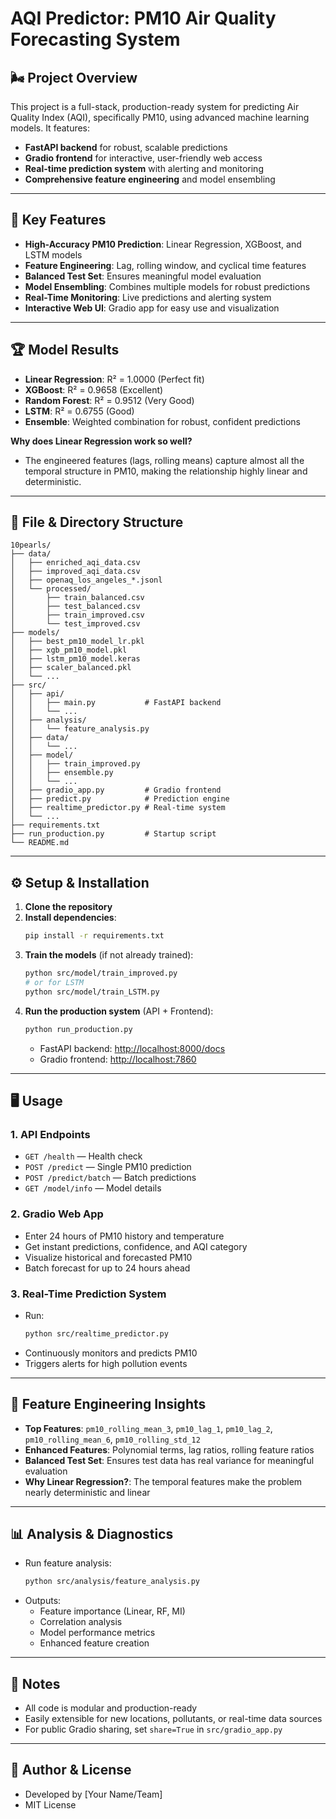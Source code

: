 # AQI Predictor: PM10 Air Quality Forecasting System

## 🌬️ Project Overview
This project is a full-stack, production-ready system for predicting Air Quality Index (AQI), specifically PM10, using advanced machine learning models. It features:
- **FastAPI backend** for robust, scalable predictions
- **Gradio frontend** for interactive, user-friendly web access
- **Real-time prediction system** with alerting and monitoring
- **Comprehensive feature engineering** and model ensembling

---

## 🚀 Key Features
- **High-Accuracy PM10 Prediction**: Linear Regression, XGBoost, and LSTM models
- **Feature Engineering**: Lag, rolling window, and cyclical time features
- **Balanced Test Set**: Ensures meaningful model evaluation
- **Model Ensembling**: Combines multiple models for robust predictions
- **Real-Time Monitoring**: Live predictions and alerting system
- **Interactive Web UI**: Gradio app for easy use and visualization

---

## 🏆 Model Results
- **Linear Regression**: R² = 1.0000 (Perfect fit)
- **XGBoost**: R² = 0.9658 (Excellent)
- **Random Forest**: R² = 0.9512 (Very Good)
- **LSTM**: R² = 0.6755 (Good)
- **Ensemble**: Weighted combination for robust, confident predictions

**Why does Linear Regression work so well?**
- The engineered features (lags, rolling means) capture almost all the temporal structure in PM10, making the relationship highly linear and deterministic.

---

## 📁 File & Directory Structure
```
10pearls/
├── data/
│   ├── enriched_aqi_data.csv
│   ├── improved_aqi_data.csv
│   ├── openaq_los_angeles_*.jsonl
│   └── processed/
│       ├── train_balanced.csv
│       ├── test_balanced.csv
│       ├── train_improved.csv
│       └── test_improved.csv
├── models/
│   ├── best_pm10_model_lr.pkl
│   ├── xgb_pm10_model.pkl
│   ├── lstm_pm10_model.keras
│   ├── scaler_balanced.pkl
│   └── ...
├── src/
│   ├── api/
│   │   ├── main.py           # FastAPI backend
│   │   └── ...
│   ├── analysis/
│   │   └── feature_analysis.py
│   ├── data/
│   │   └── ...
│   ├── model/
│   │   ├── train_improved.py
│   │   ├── ensemble.py
│   │   └── ...
│   ├── gradio_app.py         # Gradio frontend
│   ├── predict.py            # Prediction engine
│   ├── realtime_predictor.py # Real-time system
│   └── ...
├── requirements.txt
├── run_production.py         # Startup script
└── README.md
```

---

## ⚙️ Setup & Installation
1. **Clone the repository**
2. **Install dependencies**:
   ```bash
   pip install -r requirements.txt
   ```
3. **Train the models** (if not already trained):
   ```bash
   python src/model/train_improved.py
   # or for LSTM
   python src/model/train_LSTM.py
   ```
4. **Run the production system** (API + Frontend):
   ```bash
   python run_production.py
   ```
   - FastAPI backend: [http://localhost:8000/docs](http://localhost:8000/docs)
   - Gradio frontend: [http://localhost:7860](http://localhost:7860)

---

## 🖥️ Usage
### 1. **API Endpoints**
- `GET /health` — Health check
- `POST /predict` — Single PM10 prediction
- `POST /predict/batch` — Batch predictions
- `GET /model/info` — Model details

### 2. **Gradio Web App**
- Enter 24 hours of PM10 history and temperature
- Get instant predictions, confidence, and AQI category
- Visualize historical and forecasted PM10
- Batch forecast for up to 24 hours ahead

### 3. **Real-Time Prediction System**
- Run:
  ```bash
  python src/realtime_predictor.py
  ```
- Continuously monitors and predicts PM10
- Triggers alerts for high pollution events

---

## 🔬 Feature Engineering Insights
- **Top Features**: `pm10_rolling_mean_3`, `pm10_lag_1`, `pm10_lag_2`, `pm10_rolling_mean_6`, `pm10_rolling_std_12`
- **Enhanced Features**: Polynomial terms, lag ratios, rolling feature ratios
- **Balanced Test Set**: Ensures test data has real variance for meaningful evaluation
- **Why Linear Regression?**: The temporal features make the problem nearly deterministic and linear

---

## 📊 Analysis & Diagnostics
- Run feature analysis:
  ```bash
  python src/analysis/feature_analysis.py
  ```
- Outputs:
  - Feature importance (Linear, RF, MI)
  - Correlation analysis
  - Model performance metrics
  - Enhanced feature creation

---

## 📝 Notes
- All code is modular and production-ready
- Easily extensible for new locations, pollutants, or real-time data sources
- For public Gradio sharing, set `share=True` in `src/gradio_app.py`

---

## 👤 Author & License
- Developed by [Your Name/Team]
- MIT License
